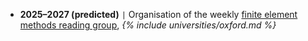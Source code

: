 - **2025–2027 (predicted)** <code>&#124;</code> Organisation of the weekly [finite element methods reading group](/reading-group/), *{% include universities/oxford.md %}*